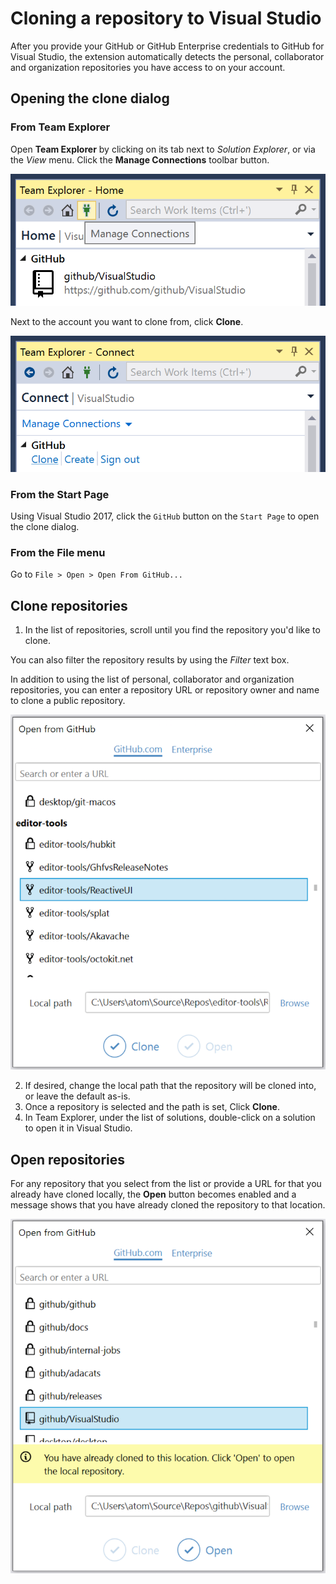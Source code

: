# Cloning a repository to Visual Studio

After you provide your GitHub or GitHub Enterprise credentials to GitHub for Visual Studio, the extension automatically detects the personal, collaborator and organization repositories you have access to on your account.

## Opening the clone dialog

### From **Team Explorer**

Open **Team Explorer** by clicking on its tab next to *Solution Explorer*, or via the *View* menu.
Click the **Manage Connections** toolbar button.

![Location of the manage connections toolbar button in Team Explorer](images/manage-connections.png)

Next to the account you want to clone from, click **Clone**.

![Clone button in the GitHub section of Team Explorer](images/clone-link.png)

### From the **Start Page**

Using Visual Studio 2017, click the `GitHub` button on the `Start Page` to open the clone dialog.


### From the **File** menu

Go to `File > Open > Open From GitHub...`


## Clone repositories
1. In the list of repositories, scroll until you find the repository you'd like to clone.

You can also filter the repository results by using the *Filter* text box.

In addition to using the list of personal, collaborator and organization repositories, you can enter a repository URL or repository owner and name to clone a public repository.

![Unified clone and open dialog](images/unified-clone-dialog.png)

2. If desired, change the local path that the repository will be cloned into, or leave the default as-is.
3. Once a repository is selected and the path is set, Click **Clone**.
4. In Team Explorer, under the list of solutions, double-click on a solution to open it in Visual Studio.

## Open repositories
For any repository that you select from the list or provide a URL for that you already have cloned locally, the **Open** button becomes enabled and a message shows that you have already cloned the repository to that location.

![Open option enabled in clone dialog](images/open-cloned-repository.png)
